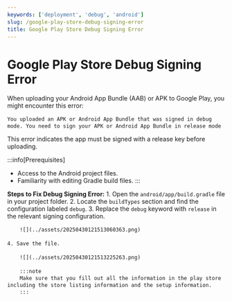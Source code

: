 ```yaml
---
keywords: ['deployment', 'debug', 'android']
slug: /google-play-store-debug-signing-error
title: Google Play Store Debug Signing Error
---
```

# Google Play Store Debug Signing Error

When uploading your Android App Bundle (AAB) or APK to Google Play, you might encounter this error:

```text
You uploaded an APK or Android App Bundle that was signed in debug mode. You need to sign your APK or Android App Bundle in release mode
```
This error indicates the app must be signed with a release key before uploading.

:::info[Prerequisites]
- Access to the Android project files.
- Familiarity with editing Gradle build files.
:::

**Steps to Fix Debug Signing Error:**
    1. Open the `android/app/build.gradle` file in your project folder.
    2. Locate the `buildTypes` section and find the configuration labeled `debug`.
    3. Replace the `debug` keyword with `release` in the relevant signing configuration.

        ![](../assets/20250430121513060363.png)

    4. Save the file.

        ![](../assets/20250430121513225263.png)

        :::note
        Make sure that you fill out all the information in the play store including the store listing information and the setup information.
        :::


​